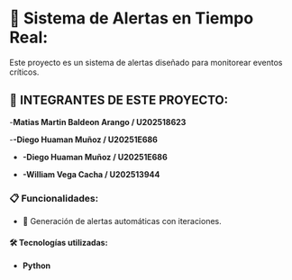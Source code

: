 # 🚨 Sistema de Alertas en Tiempo Real:

Este proyecto es un sistema de alertas diseñado para monitorear eventos críticos.

## 👥 INTEGRANTES DE ESTE PROYECTO:

-**Matias Martin Baldeon Arango / U202518623**

-**-Diego Huaman Muñoz / U20251E686**

- **-Diego Huaman Muñoz / U20251E686**
  
- **-William Vega Cacha / U202513944**

### 📋 Funcionalidades:

- 🔔 Generación de alertas automáticas con iteraciones.

#### 🛠 Tecnologías utilizadas:

- **Python** 
